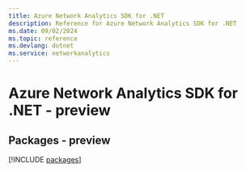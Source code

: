 ```yaml
---
title: Azure Network Analytics SDK for .NET
description: Reference for Azure Network Analytics SDK for .NET
ms.date: 09/02/2024
ms.topic: reference
ms.devlang: dotnet
ms.service: networkanalytics
---
```

# Azure Network Analytics SDK for .NET - preview
## Packages - preview
[!INCLUDE [packages](network-analytics-index.md)]
